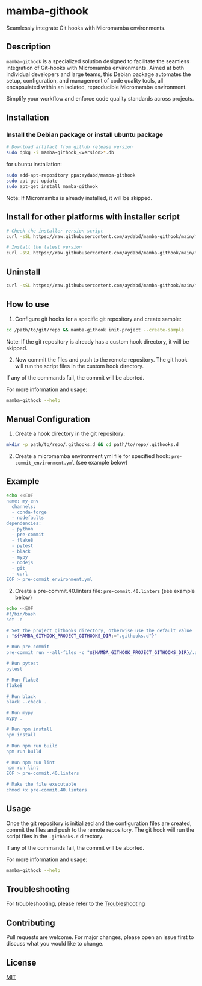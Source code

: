 # mamba-githook

Seamlessly integrate Git hooks with Micromamba environments.

## Description

`mamba-githook` is a specialized solution designed to facilitate the seamless
integration of Git-hooks with Micromamba environments. Aimed at both individual
developers and large teams, this Debian package automates the setup, configuration,
and management of code quality tools, all encapsulated within an isolated,
reproducible Micromamba environment.

Simplify your workflow and enforce code quality standards across projects.

## Installation

### Install the Debian package or install ubuntu package

```bash
# Download artifact from github release version
sudo dpkg -i mamba-githook_<version>*.db
```
for ubuntu installation:
```bash
sudo add-apt-repository ppa:aydabd/mamba-githook
sudo apt-get update
sudo apt-get install mamba-githook
```

Note: If Micromamba is already installed, it will be skipped.


## Install for other platforms with installer script

```sh
# Check the installer version script
curl -sSL https://raw.githubusercontent.com/aydabd/mamba-githook/main/mamba-githook-installer | sh -s -- --version

# Install the latest version
curl -sSL https://raw.githubusercontent.com/aydabd/mamba-githook/main/mamba-githook-installer | sh -s
```

## Uninstall

```bash
curl -sSL https://raw.githubusercontent.com/aydabd/mamba-githook/main/mamba-githook-installer | sh -s -- --uninstall
```

## How to use

1. Configure git hooks for a specific git repository and create sample:
```bash
cd /path/to/git/repo && mamba-githook init-project --create-sample
```

Note: If the git repository is already has a custom hook directory, it will be skipped.

2. Now commit the files and push to the remote repository.
The git hook will run the script files in the custom hook directory.

If any of the commands fail, the commit will be aborted.

For more information and usage:

  ```bash
  mamba-githook --help
  ```

## Manual Configuration

1. Create a hook directory in the git repository:

```bash
mkdir -p path/to/repo/.githooks.d && cd path/to/repo/.githooks.d
```

2. Create a micromamba environment yml file for specified hook: `pre-commit_environment.yml` (see example below)

## Example

```bash
echo <<EOF
name: my-env
  channels:
  - conda-forge
  - nodefaults
dependencies:
  - python
  - pre-commit
  - flake8
  - pytest
  - black
  - mypy
  - nodejs
  - git
  - curl
EOF > pre-commit_environment.yml
```

2. Create a pre-commit.40.linters file: `pre-commit.40.linters` (see example below)

```bash
echo <<EOF
#!/bin/bash
set -e

# Set the project githooks directory, otherwise use the default value
: "${MAMBA_GITHOOK_PROJECT_GITHOOKS_DIR:=".githooks.d"}"

# Run pre-commit
pre-commit run --all-files -c "${MAMBA_GITHOOK_PROJECT_GITHOOKS_DIR}/.pre-commit-config.yaml"

# Run pytest
pytest

# Run flake8
flake8

# Run black
black --check .

# Run mypy
mypy .

# Run npm install
npm install

# Run npm run build
npm run build

# Run npm run lint
npm run lint
EOF > pre-commit.40.linters

# Make the file executable
chmod +x pre-commit.40.linters
```

## Usage

Once the git repository is initialized and the configuration files are created,
commit the files and push to the remote repository. The git hook will run the
script files in the `.githooks.d` directory.

If any of the commands fail, the commit will be aborted.

For more information and usage:

  ```bash
  mamba-githook --help
  ```

## Troubleshooting

For troubleshooting, please refer to the [Troubleshooting](TROUBLESHOOTING.md)

## Contributing

Pull requests are welcome. For major changes, please open an issue first to
discuss what you would like to change.

## License

[MIT](LICENSE)
